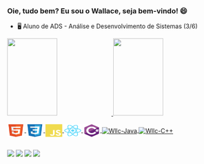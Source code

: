 ### Oie, tudo bem? Eu sou o Wallace, seja bem-vindo! 😄

- 🖥️ Aluno de ADS - Análise e Desenvolvimento de Sistemas (3/6) 

<div>
  <a href="https://github.com/wllc">  
    <img width="48%" height="180em" src="https://github-readme-stats.vercel.app/api?username=wllc&show_icons=true&theme=tokyonight&include_all_commits=true&count_private=true"/>
    <img width="48%" height="180em" src="https://github-readme-stats.vercel.app/api/top-langs/?username=wllc&layout=compact&langs_count=7&theme=tokyonight"/>
</div>
  
<div style="display: inline_block"><br>
  <img align="center" alt="Wllc-HTML" height="30" width="40" src="https://raw.githubusercontent.com/devicons/devicon/master/icons/html5/html5-original.svg">
  <img align="center" alt="Wllc-CSS" height="30" width="40" src="https://raw.githubusercontent.com/devicons/devicon/master/icons/css3/css3-original.svg">
  <img align="center" alt="Wllc-Js" height="30" width="40" src="https://raw.githubusercontent.com/devicons/devicon/master/icons/javascript/javascript-plain.svg">
  <img align="center" alt="Wllc-React" height="30" width="40" src="https://raw.githubusercontent.com/devicons/devicon/master/icons/react/react-original.svg"> 
  <img align="center" alt="Wllc-Csharp" height="30" width="40" src="https://raw.githubusercontent.com/devicons/devicon/master/icons/csharp/csharp-original.svg">
  <img align="center" alt="Wllc-Java" height="30" width="40" src="https://raw.githubusercontent.com/jmnote/z-icons/master/svg/java.svg">
  <img align="center" alt="Wllc-C++" height="30" width="40" src="https://raw.githubusercontent.com/jmnote/z-icons/master/svg/cpp.svg">
</div>
  
##

<div> 
  
  <a href="https://www.linkedin.com/in/wallace-gabriel-85a7a0215/" target="_blank"><img src="https://img.shields.io/badge/-LinkedIn-%230077B5?style=for-the-badge&logo=linkedin&logoColor=white" target="_blank"></a> 
  <a href="https://instagram.com/wallace_oa" target="_blank"><img src="https://img.shields.io/badge/-Instagram-%23E4405F?style=for-the-badge&logo=instagram&logoColor=white" target="_blank"></a>
 	<a href="https://www.twitch.tv/miticoexpress" target="_blank"><img src="https://img.shields.io/badge/Twitch-9146FF?style=for-the-badge&logo=twitch&logoColor=white" target="_blank"></a>
  <a href = "mailto:wallace.wg34@gmail.com"><img src="https://img.shields.io/badge/-Gmail-%23333?style=for-the-badge&logo=gmail&logoColor=white" target="_blank"></a>

 
 </div>
